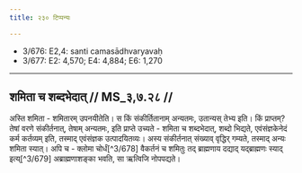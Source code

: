 ```yaml
---
title: २३० टिप्पन्यः

---
```

- 3/676: E2,4: santi camasādhvaryavaḥ
- 3/677: E2: 4,570; E4: 4,884; E6: 1,270

____________________________________________


## शमिता च शब्दभेदात् // MS_३,७.२८ //

अस्ति शमिता - शमितारम् उपनयीतेति। स किं संकीर्तितानाम् अन्यतमः, उतान्यस् तेभ्य इति। किं प्राप्तम्? तेषां वरणे संकीर्तनात्, तेषाम् अन्यतमः, इति प्राप्ते उच्यते - शमिता च शब्दभेदात्, शब्दो भिद्यते, एवंसंज्ञकेनेदं कर्म कर्तव्यम् इति, तस्माद् एवंसंज्ञक उत्पादयितव्यः। अस्य संकीर्तनात् संख्याव् वृद्धिर् गम्यते, तस्माद् अन्यः शमिता स्यात्। अपि च - क्लोमा चोर्धं[^3/678] वैकर्तनं च शमितुः तद् ब्राह्मणाय दद्याद् यद्ब्राह्मणः स्याद् इत्य्[^3/679] अब्राह्मणाशङ्का भवति, सा ऋत्विजि नोपपद्यते।
